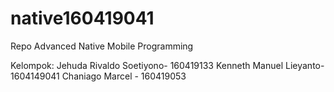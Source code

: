 # native160419041
Repo Advanced Native Mobile Programming

Kelompok:
Jehuda Rivaldo Soetiyono- 160419133
Kenneth Manuel Lieyanto- 1604149041
Chaniago Marcel - 160419053
